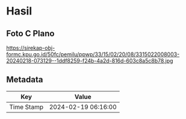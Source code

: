 # Hasil

## Foto C Plano

https://sirekap-obj-formc.kpu.go.id/50fc/pemilu/ppwp/33/15/02/20/08/3315022008003-20240218-073129--1ddf8259-f24b-4a2d-816d-603c8a5c8b78.jpg


## Metadata

| Key        | Value               |
| ---------- | ------------------- |
| Time Stamp | 2024-02-19 06:16:00 |




